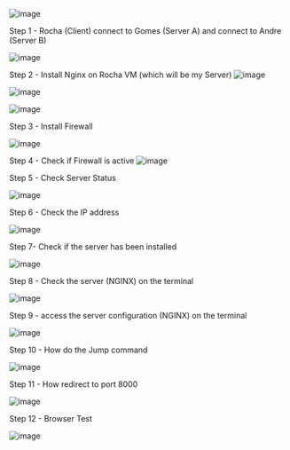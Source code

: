 ![image](https://user-images.githubusercontent.com/84783787/147371812-0125eafa-bfa7-4f46-9039-01d2dc0a7abf.png)

Step 1 - Rocha (Client) connect to Gomes (Server A) and connect to Andre (Server B)

![image](https://user-images.githubusercontent.com/84783787/147371965-a6451072-09f6-4911-b6c5-2629da9ccb67.png)

Step 2 - Install Nginx on Rocha VM (which will be my Server)
![image](https://user-images.githubusercontent.com/84783787/147372082-8f2653a9-1eac-49cb-9200-ad9a1e4d8733.png)

![image](https://user-images.githubusercontent.com/84783787/147372090-a8589cf6-ff93-4af9-8bb4-33c62339f2c4.png)

![image](https://user-images.githubusercontent.com/84783787/147372108-d38e94fc-5451-49ac-8ae1-5708726fb4df.png)

Step 3 - Install Firewall 

![image](https://user-images.githubusercontent.com/84783787/147372150-26b82239-cbe6-4995-98e8-bd965b24ba86.png)

Step 4 - Check if Firewall is active
![image](https://user-images.githubusercontent.com/84783787/147383466-43eefcab-86ae-47f3-892a-35e63868f753.png)

Step 5 - Check Server Status

![image](https://user-images.githubusercontent.com/84783787/147372317-8df3c009-e516-461f-b50e-2162691a1665.png)

Step 6 - Check the IP address

![image](https://user-images.githubusercontent.com/84783787/147372375-16e84861-b0b9-4f20-a989-0dc4406e4f1e.png)

Step 7- Check if the server has been installed

![image](https://user-images.githubusercontent.com/84783787/147372400-9044102f-b8f6-4b06-823f-1210331de86d.png)

Step 8 - Check the server (NGINX) on the terminal

![image](https://user-images.githubusercontent.com/84783787/147372422-c5ed0f1f-044b-457e-b71f-7f41ba5f2baf.png)

Step 9 - access the server configuration (NGINX) on the terminal

![image](https://user-images.githubusercontent.com/84783787/147372470-16354a65-796b-4117-bca2-be9f0f6fffe6.png)

Step 10 - How do the Jump command

![image](https://user-images.githubusercontent.com/84783787/147372503-405ede58-c13a-4ffe-95fa-247b298c94e2.png)

Step 11 - How redirect to port 8000

![image](https://user-images.githubusercontent.com/84783787/147372567-ad90a50b-5ff9-46a2-bf88-efaf35ee9a82.png)

Step 12 - Browser Test

![image](https://user-images.githubusercontent.com/84783787/147372589-6a5b2c66-9e9e-40d9-ab6d-5a23cda88fda.png)

